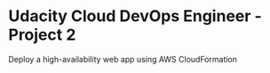 # Udacity Cloud DevOps Engineer - Project 2
Deploy a high-availability web app using AWS CloudFormation
